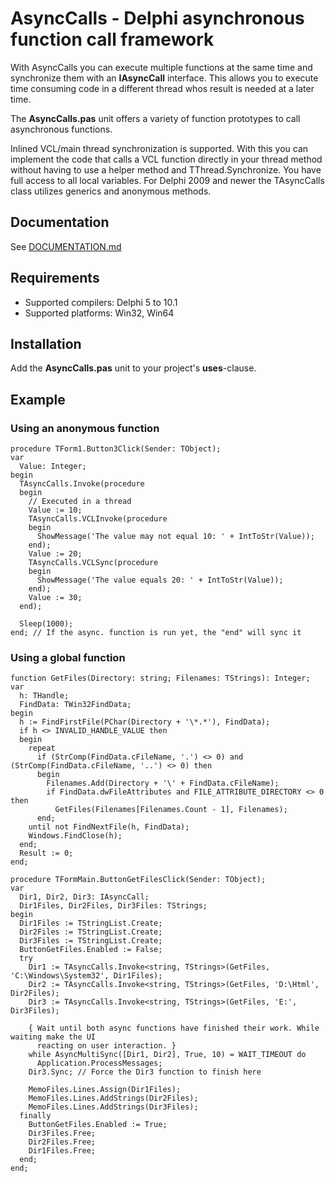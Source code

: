 # AsyncCalls - Delphi asynchronous function call framework

With AsyncCalls you can execute multiple functions at the same time and synchronize them
with an **IAsyncCall** interface. This allows you to execute time consuming code in a
different thread whos result is needed at a later time.

The **AsyncCalls.pas** unit offers a variety of function prototypes to call asynchronous
functions.

Inlined VCL/main thread synchronization is supported. With this you can implement the code that
calls a VCL function directly in your thread method without having to use a helper method and
TThread.Synchronize. You have full access to all local variables.
For Delphi 2009 and newer the TAsyncCalls class utilizes generics and anonymous methods.

## Documentation

See [DOCUMENTATION.md](DOCUMENTATION.md)


## Requirements

* Supported compilers: Delphi 5 to 10.1
* Supported platforms: Win32, Win64


## Installation

Add the **AsyncCalls.pas** unit to your project's **uses**-clause.


## Example

### Using an anonymous function
```delphi
procedure TForm1.Button3Click(Sender: TObject); 
var 
  Value: Integer; 
begin 
  TAsyncCalls.Invoke(procedure 
  begin 
    // Executed in a thread
    Value := 10; 
    TAsyncCalls.VCLInvoke(procedure 
    begin 
      ShowMessage('The value may not equal 10: ' + IntToStr(Value)); 
    end); 
    Value := 20; 
    TAsyncCalls.VCLSync(procedure 
    begin 
      ShowMessage('The value equals 20: ' + IntToStr(Value)); 
    end); 
    Value := 30; 
  end); 

  Sleep(1000); 
end; // If the async. function is run yet, the "end" will sync it
```

### Using a global function
```delphi
function GetFiles(Directory: string; Filenames: TStrings): Integer;
var
  h: THandle;
  FindData: TWin32FindData;
begin
  h := FindFirstFile(PChar(Directory + '\*.*'), FindData);
  if h <> INVALID_HANDLE_VALUE then
  begin
    repeat
      if (StrComp(FindData.cFileName, '.') <> 0) and (StrComp(FindData.cFileName, '..') <> 0) then
      begin
        Filenames.Add(Directory + '\' + FindData.cFileName);
        if FindData.dwFileAttributes and FILE_ATTRIBUTE_DIRECTORY <> 0 then
          GetFiles(Filenames[Filenames.Count - 1], Filenames);
      end;
    until not FindNextFile(h, FindData);
    Windows.FindClose(h);
  end;
  Result := 0;
end;

procedure TFormMain.ButtonGetFilesClick(Sender: TObject); 
var
  Dir1, Dir2, Dir3: IAsyncCall;
  Dir1Files, Dir2Files, Dir3Files: TStrings;
begin
  Dir1Files := TStringList.Create;
  Dir2Files := TStringList.Create;
  Dir3Files := TStringList.Create;
  ButtonGetFiles.Enabled := False;
  try
    Dir1 := TAsyncCalls.Invoke<string, TStrings>(GetFiles, 'C:\Windows\System32', Dir1Files);
    Dir2 := TAsyncCalls.Invoke<string, TStrings>(GetFiles, 'D:\Html', Dir2Files);
    Dir3 := TAsyncCalls.Invoke<string, TStrings>(GetFiles, 'E:', Dir3Files);

    { Wait until both async functions have finished their work. While waiting make the UI
	  reacting on user interaction. }
    while AsyncMultiSync([Dir1, Dir2], True, 10) = WAIT_TIMEOUT do
      Application.ProcessMessages;
    Dir3.Sync; // Force the Dir3 function to finish here

    MemoFiles.Lines.Assign(Dir1Files);
    MemoFiles.Lines.AddStrings(Dir2Files);
    MemoFiles.Lines.AddStrings(Dir3Files);
  finally
    ButtonGetFiles.Enabled := True;
    Dir3Files.Free;
    Dir2Files.Free;
    Dir1Files.Free;
  end;
end;
```

